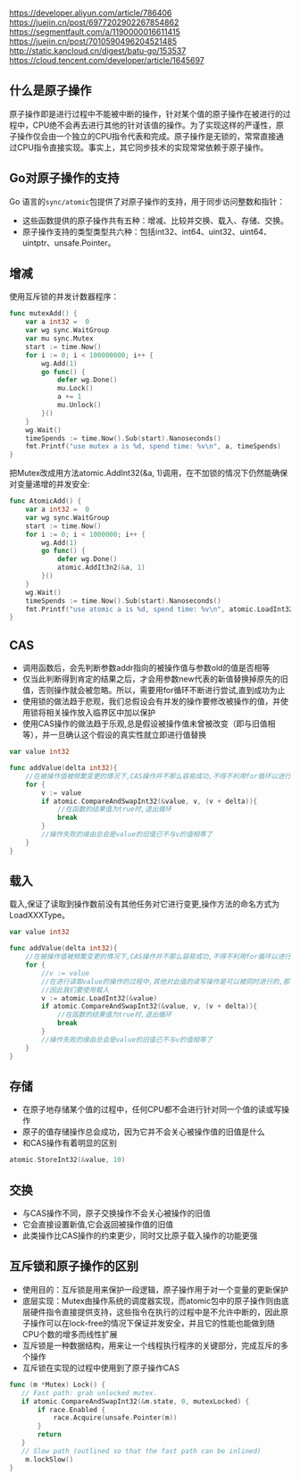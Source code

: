 https://developer.aliyun.com/article/786406
https://juejin.cn/post/6977202902267854862
https://segmentfault.com/a/1190000016611415
https://juejin.cn/post/7010590496204521485
http://static.kancloud.cn/digest/batu-go/153537
https://cloud.tencent.com/developer/article/1645697

## 什么是原子操作
原子操作即是进行过程中不能被中断的操作，针对某个值的原子操作在被进行的过程中，CPU绝不会再去进行其他的针对该值的操作。为了实现这样的严谨性，原子操作仅会由一个独立的CPU指令代表和完成。原子操作是无锁的，常常直接通过CPU指令直接实现。事实上，其它同步技术的实现常常依赖于原子操作。

## Go对原子操作的支持
Go 语言的`sync/atomic`包提供了对原子操作的支持，用于同步访问整数和指针：
- 这些函数提供的原子操作共有五种：增减、比较并交换、载入、存储、交换。
- 原子操作支持的类型类型共六种：包括int32、int64、uint32、uint64、uintptr、unsafe.Pointer。

## 增减
使用互斥锁的并发计数器程序：
```go
func mutexAdd() {
	var a int32 =  0
	var wg sync.WaitGroup
	var mu sync.Mutex
	start := time.Now()
	for i := 0; i < 100000000; i++ {
		wg.Add(1)
		go func() {
			defer wg.Done()
			mu.Lock()
			a += 1
			mu.Unlock()
		}()
	}
	wg.Wait()
	timeSpends := time.Now().Sub(start).Nanoseconds()
	fmt.Printf("use mutex a is %d, spend time: %v\n", a, timeSpends)
}
```

把Mutex改成用方法atomic.AddInt32(&a, 1)调用，在不加锁的情况下仍然能确保对变量递增的并发安全:
```go
func AtomicAdd() {
	var a int32 =  0
	var wg sync.WaitGroup
	start := time.Now()
	for i := 0; i < 1000000; i++ {
		wg.Add(1)
		go func() {
			defer wg.Done()
			atomic.AddIt3n2(&a, 1)
		}()
	}
	wg.Wait()
	timeSpends := time.Now().Sub(start).Nanoseconds()
	fmt.Printf("use atomic a is %d, spend time: %v\n", atomic.LoadInt32(&a), timeSpends)
}

```
## CAS
- 调用函数后，会先判断参数addr指向的被操作值与参数old的值是否相等
- 仅当此判断得到肯定的结果之后，才会用参数new代表的新值替换掉原先的旧值，否则操作就会被忽略。所以，需要用for循环不断进行尝试,直到成功为止
- 使用锁的做法趋于悲观，我们总假设会有并发的操作要修改被操作的值，并使用锁将相关操作放入临界区中加以保护
- 使用CAS操作的做法趋于乐观,总是假设被操作值未曾被改变（即与旧值相等），并一旦确认这个假设的真实性就立即进行值替换
```go
var value int32

func addValue(delta int32){
    //在被操作值被频繁变更的情况下,CAS操作并不那么容易成功,不得不利用for循环以进行多次尝试
    for {
        v := value
        if atomic.CompareAndSwapInt32(&value, v, (v + delta)){
            //在函数的结果值为true时,退出循环
            break
        }
        //操作失败的缘由总会是value的旧值已不与v的值相等了
    }
}
```


## 载入
载入,保证了读取到操作数前没有其他任务对它进行变更,操作方法的命名方式为LoadXXXType。
```go
var value int32

func addValue(delta int32){
    //在被操作值被频繁变更的情况下,CAS操作并不那么容易成功,不得不利用for循环以进行多次尝试
    for {
        //v := value
        //在进行读取value的操作的过程中,其他对此值的读写操作是可以被同时进行的,那么这个读操作很可能会读取到一个只被修改了一半的数据.
        //因此我们要使用载入
        v := atomic.LoadInt32(&value)
        if atomic.CompareAndSwapInt32(&value, v, (v + delta)){
            //在函数的结果值为true时,退出循环
            break
        }
        //操作失败的缘由总会是value的旧值已不与v的值相等了
    }
}
```
## 存储
- 在原子地存储某个值的过程中，任何CPU都不会进行针对同一个值的读或写操作
- 原子的值存储操作总会成功，因为它并不会关心被操作值的旧值是什么
- 和CAS操作有着明显的区别
```go
atomic.StoreInt32(&value, 10)
```

## 交换
- 与CAS操作不同，原子交换操作不会关心被操作的旧值
- 它会直接设置新值,它会返回被操作值的旧值
- 此类操作比CAS操作的约束更少，同时又比原子载入操作的功能更强

## 互斥锁和原子操作的区别
- 使用目的：互斥锁是用来保护一段逻辑，原子操作用于对一个变量的更新保护
- 底层实现：Mutex由操作系统的调度器实现，而atomic包中的原子操作则由底层硬件指令直接提供支持，这些指令在执行的过程中是不允许中断的，因此原子操作可以在lock-free的情况下保证并发安全，并且它的性能也能做到随CPU个数的增多而线性扩展
- 互斥锁是一种数据结构，用来让一个线程执行程序的关键部分，完成互斥的多个操作
- 互斥锁在实现的过程中使用到了原子操作CAS
```go
func (m *Mutex) Lock() {
   // Fast path: grab unlocked mutex.
   if atomic.CompareAndSwapInt32(&m.state, 0, mutexLocked) {
       if race.Enabled {
           race.Acquire(unsafe.Pointer(m))
       }
       return
   }
   // Slow path (outlined so that the fast path can be inlined)
    m.lockSlow()
}
```
